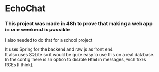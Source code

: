 # EchoChat
### This project was made in 48h to prove that making a web app in one weekend is possible
I also needed to do that for a school project

It uses Spring for the backend and raw js as front end. <br/>
It also uses SQLite so it would be quite easy to use this on a real database. <br/>
In the config there is an option to disable Html in messages, wich fixes RCEs (I think).
